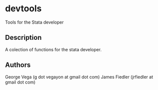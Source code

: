# devtools
Tools for the Stata developer

## Description
A colection of functions for the stata developer.

## Authors
George Vega (g dot vegayon at gmail dot com)
James Fiedler (jrfiedler at gmail dot com)

